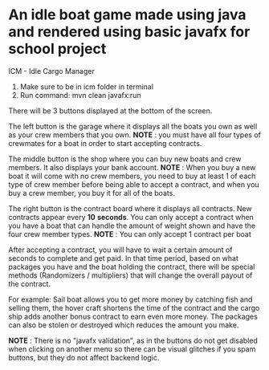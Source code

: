 # An idle boat game made using java and rendered using basic javafx for school project

ICM - Idle Cargo Manager

1. Make sure to be in icm folder in terminal
2. Run command: mvn clean javafx:run

There will be 3 buttons displayed at the bottom of the screen. 

The left button is the garage where it displays all the boats you own as well as your crew members that you own. **NOTE** : you must have all four types of crewmates for a boat in order to start accepting contracts.

The middle button is the shop where you can buy new boats and crew members. It also displays your bank account. **NOTE** : When you buy a new boat it will come with no crew members, you need to buy at least 1 of each type of crew member before being able to accept a contract, and when you buy a crew member, you buy it for all of the boats.

The right button is the contract board where it displays all contracts. New contracts appear every **10** **seconds**. You can only accept a contract when you have a boat that can handle the amount of weight shown and have the four crew member types. **NOTE** : You can only accept 1 contract per boat 

After accepting a contract, you will have to wait a certain amount of seconds to complete and get paid. In that time period, based on what packages you have and the boat holding the contract, there will be special methods (Randomizers / multipliers) that will change the overall payout of the contract.

For example: Sail boat allows you to get more money by catching fish and selling them, the hover craft shortens the time of the contract and the cargo ship adds another bonus contract to earn even more money. The packages can also be stolen or destroyed which reduces the amount you make.

**NOTE** : There is no "javafx validation", as in the buttons do not get disabled when clicking on another menu so there can be visual glitches if you spam buttons, but they do not affect backend logic.

